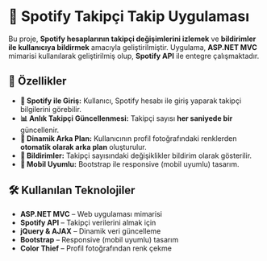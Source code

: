 # 🎵 Spotify Takipçi Takip Uygulaması

Bu proje, **Spotify hesaplarının takipçi değişimlerini izlemek** ve **bildirimler ile kullanıcıya bildirmek** amacıyla geliştirilmiştir.
Uygulama, **ASP.NET MVC** mimarisi kullanılarak geliştirilmiş olup, **Spotify API** ile entegre çalışmaktadır.

## 🚀 Özellikler
- **🎤 Spotify ile Giriş:** Kullanıcı, Spotify hesabı ile giriş yaparak takipçi bilgilerini görebilir.
- **📊 Anlık Takipçi Güncellenmesi:** Takipçi sayısı **her saniyede bir** güncellenir.
- **🎨 Dinamik Arka Plan:** Kullanıcının profil fotoğrafındaki renklerden **otomatik olarak arka plan** oluşturulur.
- **🔔 Bildirimler:** Takipçi sayısındaki değişiklikler bildirim olarak gösterilir.
- **📱 Mobil Uyumlu:** Bootstrap ile responsive (mobil uyumlu) tasarım.

## 🛠️ Kullanılan Teknolojiler
- **ASP.NET MVC** – Web uygulaması mimarisi
- **Spotify API** – Takipçi verilerini almak için
- **jQuery & AJAX** – Dinamik veri güncelleme
- **Bootstrap** – Responsive (mobil uyumlu) tasarım
- **Color Thief** – Profil fotoğrafından renk çekme


